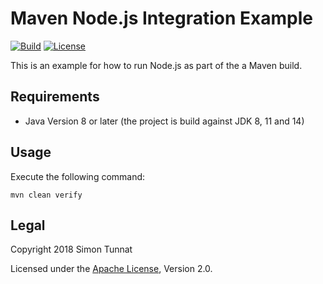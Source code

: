 # Maven Node.js Integration Example
[![Build](https://github.com/simontunnat/maven-nodejs-integration/workflows/CI/badge.svg)](https://github.com/simontunnat/maven-parent/actions?query=workflow%3ACI)
[![License](https://img.shields.io/badge/License-Apache%202.0-blue.svg)](https://opensource.org/licenses/Apache-2.0)

This is an example for how to run Node.js as part of the a Maven build.

## Requirements
* Java Version 8 or later (the project is build against JDK 8, 11 and 14)

## Usage
Execute the following command:
```
mvn clean verify
```

## Legal
Copyright 2018 Simon Tunnat

Licensed under the [Apache License](LICENSE), Version 2.0.